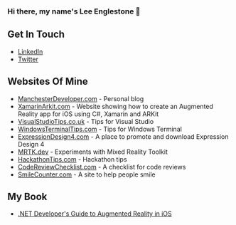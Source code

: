 ### Hi there, my name's Lee Englestone 👋

## Get In Touch

-  [LinkedIn](https://www.linkedin.com/in/leeenglestone/) 
-  [Twitter](https://www.twitter.com/leeenglestone/) 


## Websites Of Mine
-  [ManchesterDeveloper.com](https://manchesterdeveloper.com/) - Personal blog
-  [XamarinArkit.com](https://XamarinArkit.com/) - Website showing how to create an Augmented Reality app for iOS using C#, Xamarin and ARKit 
-  [VisualStudioTips.co.uk](https://visualstudiotips.co.uk/) - Tips for Visual Studio
-  [WindowsTerminalTips.com](https://windowsterminaltips.com/) - Tips for Windows Terminal
-  [ExpressionDesign4.com](https://expressiondesign4.com/) - A place to promote and download Expression Design 4
-  [MRTK.dev](https://mrtk.dev/) - Experiments with Mixed Reality Toolkit
-  [HackathonTips.com](https://hackathontips.com/) - Hackathon tips
-  [CodeReviewChecklist.com](https://codereviewchecklist.com/) - A checklist for code reviews
-  [SmileCounter.com](https://smilecounter.com/) - A site to help people smile

## My Book
-  [.NET Developer's Guide to Augmented Reality in iOS](https://amzn.to/348yS9K)

